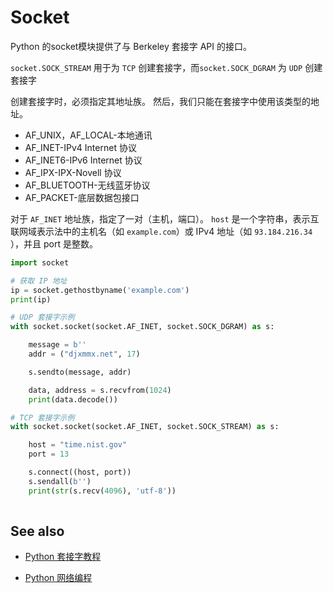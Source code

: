 # Socket

Python 的socket模块提供了与 Berkeley 套接字 API 的接口。

`socket.SOCK_STREAM` 用于为 `TCP` 创建套接字，而`socket.SOCK_DGRAM` 为 `UDP` 创建套接字

创建套接字时，必须指定其地址族。 然后，我们只能在套接字中使用该类型的地址。

- AF_UNIX，AF_LOCAL-本地通讯
- AF_INET-IPv4 Internet 协议
- AF_INET6-IPv6 Internet 协议
- AF_IPX-IPX-Novell 协议
- AF_BLUETOOTH-无线蓝牙协议
- AF_PACKET-底层数据包接口

对于 `AF_INET` 地址族，指定了一对（主机，端口）。 `host` 是一个字符串，表示互联网域表示法中的主机名（如 `example.com`）或 IPv4 地址（如 `93.184.216.34` ），并且 port 是整数。

```python
import socket

# 获取 IP 地址
ip = socket.gethostbyname('example.com')
print(ip)

# UDP 套接字示例
with socket.socket(socket.AF_INET, socket.SOCK_DGRAM) as s:

    message = b''
    addr = ("djxmmx.net", 17)

    s.sendto(message, addr)

    data, address = s.recvfrom(1024)
    print(data.decode())

# TCP 套接字示例
with socket.socket(socket.AF_INET, socket.SOCK_STREAM) as s:

    host = "time.nist.gov"
    port = 13

    s.connect((host, port))
    s.sendall(b'')
    print(str(s.recv(4096), 'utf-8'))
    
```

## See also

- [Python 套接字教程](https://geek-docs.com/python/python-tutorial/python-socket.html)

- [Python 网络编程](https://www.runoob.com/python/python-socket.html)